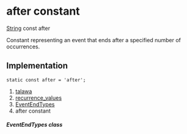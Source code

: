 
<div>

# after constant

</div>


[String](https://api.flutter.dev/flutter/dart-core/String-class.html)
const after



Constant representing an event that ends after a specified number of
occurrences.



## Implementation

``` language-dart
static const after = 'after';
```







1.  [talawa](../../index.html)
2.  [recurrence_values](../../constants_recurrence_values/)
3.  [EventEndTypes](../../constants_recurrence_values/EventEndTypes-class.html)
4.  after constant

##### EventEndTypes class







